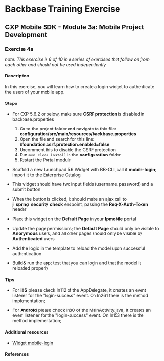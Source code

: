 Backbase Training Exercise
==========================

CXP Mobile SDK - Module 3a: Mobile Project Development
------------------------------------------------------

### Exercise 4a

*note: This exercise is 6 of 10 in a series of exercises that follow on from
each other and should not be used independently*

#### Description

In this exercise, you will learn how to create a login widget to authenticate
the users of your mobile app.

#### Steps

-   For CXP 5.6.2 or below, make sure **CSRF protection** is disabled in backbase.properties
	1. Go to the project folder and navigate to this file: **configuration/src/main/resources/backbase.properties**
	2. Open the file and search for this line: **#foundation.csrf.protection.enabled=false**
	3. Uncomment this to disable the CSRF protection
	4. Run `mvn clean install` in the **configuration** folder
	5. Restart the Portal module

-   Scaffold a new Launchpad 5.6 Widget with BB-CLI, call it **mobile-login**;
    import it to the Enterprise Catalog

-   This widget should have two input fields (username, password) and a submit
    button

-   When the button is clicked, it should make an ajax call to
    **j\_spring\_security\_check** endpoint, passing the **Req-X-Auth-Token**
    header

-   Place this widget on the **Default Page** in your **lpmobile** portal

-   Update the page permissions; the **Default Page** should only be visible to
    **Anonymous** users, and all other pages should only be visible by
    **Authenticated** users

-   Add the logic in the template to reload the model upon successful
    authentication

-   Build & run the app; test that you can login and that the model is reloaded
    properly

#### Tips

-   For **iOS** please check ln112 of the AppDelegate, it creates an event
    listener for the "login-success" event. On ln261 there is the method
    implementation;

-   For **Android** please check ln80 of the MainActivity.java, it creates an
    event listener for the "login-success" event. On ln153 there is the method
    implementation;

#### Additional resources

-   [Widget mobile-login](<../../Resources/widgets/mobile-login>)

#### References
